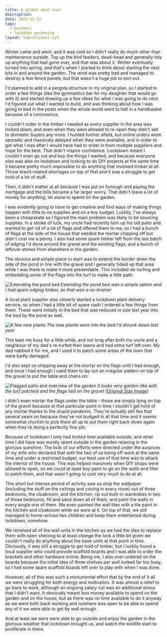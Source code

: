 ```yaml
---
title: A global what now?
description: 
date: 2021-11-13
tags:
  - pandemic
  - lockdown gardening
layout: layouts/post.njk
---
```


Winter came and went, and it was cold so I didn't really do much other than maintenance outside. Top up the bird feeders, dead-head and generally tidy up anything that had gone over, and that was about it.  Winter eventually turned into spring, and that's when I started to think about starting the next bits in and around the garden. The wind was pretty bad and managed to destroy a few fence panels, but that wasn't a huge job to sort out.

I'd planned to add in a pergola structure in my original plan, so I started to order a few things (like the gymnastics bar for my daughter that would go with it) and started drawing up a few ideas for what I was going to do next.  I'd figured out what I wanted to build, and was thinking about how I was going to bed in the posts when the whole world went to hell in a handbasket because of a coronavirus.

<!--more-->

I couldn't order in the timber I needed as every supplier in the area was locked down, and even when they were allowed to re-open they didn't sell to domestic buyers any more.  I hunted further afield, but online orders were sporadic and massively delayed when they were available, and in order to get what I was after I would have had to order in from multiple suppliers and hope for the best. That didn't inspire confidence. Lockdown meant I couldn't even go out and buy the things I wanted, and because everyone else was also on lockdown and looking to do DIY projects at the same time it became pretty much impossible to do anything that involved timber at all.  Throw brexit-related shortages on top of that and it was a struggle to get hold of a lot of stuff.

Then, it didn't matter at all because I was put on furlough and paying the mortgage and the bills became a far larger worry.  That didn't leave a lot of money for *anything*, let alone to spend on the garden.

I was evidently going to have to get creative and find ways of making things happen with little to no supplies and on a tiny budget.  Luckily, I've always been a cheapskate so I figured the main problem was likely to be sourcing supplies.  In a stroke of luck, my uncle had recently torn up his old patio and wanted to get rid of a lot of flags and offered them to me, so I had a bunch of flags at the side of the house that needed the mortar chipping off but didn't cost me a penny. I also had some spare timber left from the last batch of edging I'd done around the gravel and the existing flags, and a bunch of leftover stones from elsewhere in the garden.

The obvious and simple place to start was to extend the border down the side of the pond in line with the gravel and I generally tidied up that area while I was there to make it more presentable. This included de-turfing and embedding some of the flags into the turf to make a little path:

![Extending the pond bed](/img/posts/extend-pond-bed.jpg)
*Extending the pond bed was a simple option and I had spare edging timber, so that was a no-brainer*

A local plant supplier also cleverly started a lockdown plant delivery service, so when I had a little bit of spare cash I ordered a few things from them. These went initially in the bed that was reduced in size last year into the bed by the pond as well.

![A few new plants](/img/posts/new-plants-042020.jpg)
*The new plants went into the bed I'd shrunk down last year*

This kept me busy for a little while, and not long after both my uncle and a neighbour of my dad's re-turfed their lawns and had extra turf left over.  My dad nabbed it for me, and I used it to patch some areas of the lawn that were badly damaged.

I'd also kept on chipping away at the mortar on the flags until I had enough, and once I had enough I used them to lay out an irregular pattern on top of the gravel to put the table and chairs on:

![Flagged patio and overview of the garden](/img/posts/panorama-042020.jpg)
*It looks very garden-like with the turf patched and the flags laid on the gravel ([Original Size Image](/img/posts/panorama-042020.jpg))*

I didn't even mortar the flags under the table - those are simply lying on top of the gravel because at that particular point in time I couldn't get hold of any mortar thanks to the stupid pandemic. They're actually still like that several years on because they've not budged in all that time and it seems somewhat churlish to pick them all up to put them right back down again when they're doing a perfectly fine job.

Because of lockdown I only had limited time available outside, and what time I did have was mostly spent outside in the garden relaxing in the glorious sunshine.  The bulk of our efforts were directed under the auspices of my wife who declared that with the two of us being off work at the same time and under a restricted budget, our best use of that time was to attack the interior of the house.  This was helped massively when DIY shops were allowed to open, so we could at least buy paint to go on the walls and filler to patch them, and that wasn't going to cost very much to do at all.

This short but intense period of activity saw us strip the wallpaper (including the stuff on the ceilings and coving in every room) out of three bedrooms, the cloakroom, and the kitchen, rip out built-in wardrobes in two of those bedrooms, fill and sand down all of them, and paint the walls in every single one of them.  We even painted the wall tiles with a tile paint in the kitchen and cloakroom while we were at it.  On top of that, we still managed to home-school two children and keep them entertained during lockdown, somehow.

We removed all of the wall units in the kitchen as we had the idea to replace them with open shelving to at least change the look a little bit given we couldn't really do anything about the base units at that point in time.  Obviously, it was still a struggle to get hold of timber, but I luckily found a local supplier who could provide scaffold boards and I was able to order the brackets and other hardware online.  Being me, I also over-ordered on the boards because the initial idea of three shelves per wall looked far too busy, so I had some spare scaffold boards left over to play with when I was done.

However, all of this was such a monumental effort that by the end of it all we were struggling for both energy and motivation.  It was almost a relief to go back to work, although an ongoing salary cut was an additional stress that I didn't want.  It obviously meant less money available to spend on the garden and on the house, but as there was no time available to do it anyway as we were both back working and nowhere was open to be able to spend any of it we were able to get by well enough.

And at least we were were able to go outside and enjoy the garden in the glorious weather that lockdown brought us, and watch the wildlife start to proliferate in there.